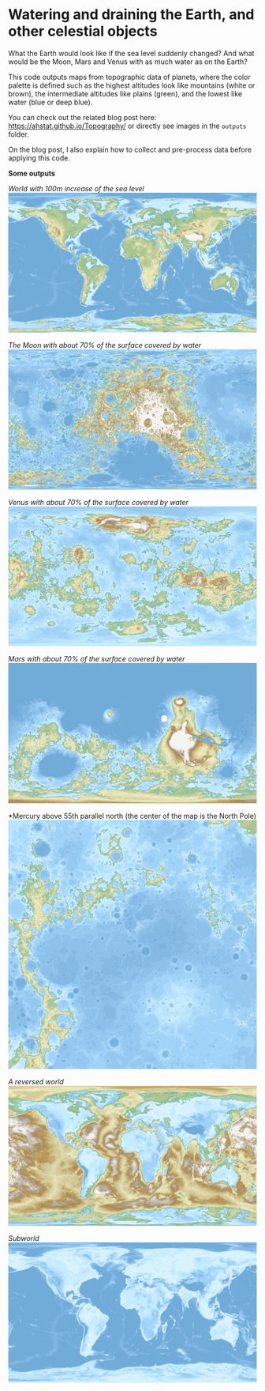 # Watering and draining the Earth, and other celestial objects

What the Earth would look like if the sea level suddenly changed?
And what would be the Moon, Mars and Venus with as much water as on the Earth?

This code outputs maps from topographic data of planets, where the color palette 
is defined such as the highest altitudes look like mountains (white or brown),
the intermediate altitudes like plains (green), and the lowest like water 
(blue or deep blue).

You can check out the related blog post here: https://ahstat.github.io/Topography/
or directly see images in the `outputs` folder.

On the blog post, I also explain how to collect and pre-process data before
applying this code.

**Some outputs**

*World with 100m increase of the sea level*
![World with 100m increase of the sea level](outputs/world/outputs1920/world100.png) 

*The Moon with about 70% of the surface covered by water*
![The Moon with about 70% of the surface covered by water](outputs/moon/outputs1920/moon305.png) 

*Venus with about 70% of the surface covered by water*
![Venus with about 70% of the surface covered by water](outputs/venus/outputs1920/venus965.png) 

*Mars with about 70% of the surface covered by water*
![Mars with about 70% of the surface covered by water](outputs/mars/outputs1920/mars1436.png) 

*Mercury above 55th parallel north (the center of the map is the North Pole)
![Mercury above 55th parallel north](outputs/mercury_polar55N/outputs1920/mercury_polar55N4656.8625.png) 

*A reversed world*
![A reversed world](outputs/reversed_world/outputs1920/reversed_world0.png) 

*Subworld*
![Subworld](outputs/sub_world/outputs1920/sub_world0.png)